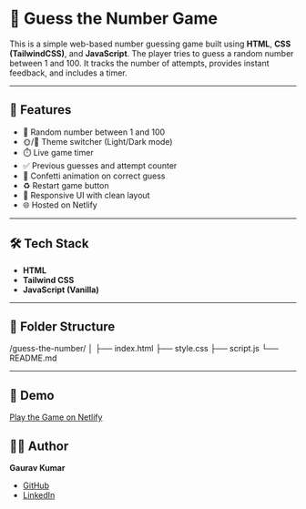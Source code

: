 # 🎯 Guess the Number Game

This is a simple web-based number guessing game built using **HTML**, **CSS (TailwindCSS)**, and **JavaScript**. The player tries to guess a random number between 1 and 100. It tracks the number of attempts, provides instant feedback, and includes a timer.

---

## 🚀 Features

- 🔢 Random number between 1 and 100
- 🌞/🌙 Theme switcher (Light/Dark mode)
- ⏱️ Live game timer
- ✅ Previous guesses and attempt counter
- 🎉 Confetti animation on correct guess
- ♻️ Restart game button
- 📱 Responsive UI with clean layout
- 🌐 Hosted on Netlify

---

## 🛠️ Tech Stack

- **HTML**
- **Tailwind CSS**
- **JavaScript (Vanilla)**

---

## 📂 Folder Structure

/guess-the-number/
│
├── index.html
├── style.css
├── script.js
└── README.md

---

## 🔗 Demo
[Play the Game on Netlify](https://guessing-the-correct-number-game.netlify.app/)

## 🧑‍💻 Author
**Gaurav Kumar**  
- [GitHub](https://github.com/Gauravvkumarr)  
- [LinkedIn](https://www.linkedin.com/in/gaurav-kumar-207239246/)
